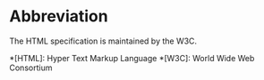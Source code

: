 # Abbreviation

The HTML specification
is maintained by the W3C.

*[HTML]: Hyper Text Markup Language
*[W3C]:  World Wide Web Consortium